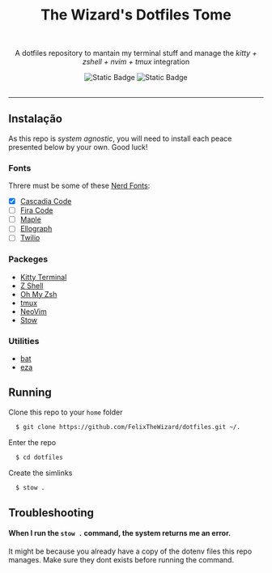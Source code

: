 <div align="center">

# The Wizard's Dotfiles Tome

<br/>

A dotfiles repository to mantain my terminal stuff and manage the _kitty + zshell + nvim + tmux_ integration

<img alt="Static Badge" src="https://img.shields.io/badge/dotfiles_repo-blue?logo=superuser&logoColor=white">
<img alt="Static Badge" src="https://img.shields.io/badge/powered_by_stow-snow?logo=gnu&logoColor=black">

</div>

<br/>

---

## Instalação

As this repo is *system agnostic*, you will need to install each peace presented below by your own. Good luck!

### Fonts

Threre must be some of these [Nerd Fonts](https://www.nerdfonts.com/#home):

- [x]  [Cascadia Code](https://github.com/ryanoasis/nerd-fonts/releases/download/v3.1.1/CascadiaCode.zip)
- [ ]  [Fira Code](https://github.com/ryanoasis/nerd-fonts/releases/download/v3.1.1/FiraCode.zip)
- [ ]  [Maple](https://github.com/subframe7536/maple-font/releases/download/v6.4/MapleMono-NF.zip)
- [ ]  [Ellograph](https://en.bestfonts.pro/fonts_files/601fe8e03e053c23c8b0b459/font.zip)
- [ ]  [Twilio](https://github.com/twilio/twilio-sans-mono/blob/main/Twilio-Sans-Mono.zip)

### Packeges

- [Kitty Terminal](https://sw.kovidgoyal.net/kitty/)
- [Z Shell](https://github.com/ohmyzsh/ohmyzsh/wiki/Installing-ZSH)
- [Oh My Zsh](https://github.com/ohmyzsh/ohmyzsh/wiki)
- [tmux](https://github.com/tmux/tmux/wiki)
- [NeoVim](https://neovim.io/)
- [Stow](https://www.gnu.org/software/stow/)

### Utilities

- [bat](https://github.com/sharkdp/bat)
- [eza](https://github.com/eza-community/eza)

## Running

Clone this repo to your `home` folder

```bash
  $ git clone https://github.com/FelixTheWizard/dotfiles.git ~/.
```

Enter the repo

```bash
  $ cd dotfiles
```

Create the simlinks

```bash
  $ stow .
```


## Troubleshooting

#### When I run the `stow .` command, the system returns me an error.

It might be because you already have a copy of the dotenv files this repo manages. Make sure they dont exists before running the command.
